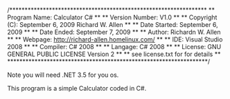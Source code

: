 /*****************************************************************
**  Program Name:   Calculator C#               		**
**  Version Number: V1.0                                        **
**  Copyright (C):  September 6, 2009 Richard W. Allen          **
**  Date Started:   September 6, 2009                           **
**  Date Ended:     September 7, 2009                           **
**  Author:         Richardn W. Allen                           **
**  Webpage:        http://richard-allen.homelinux.com/         **
**  IDE:            Visual Studio 2008                          **
**  Compiler:       C# 2008                                     **
**  Langage:        C# 2008                   			**
**  License:        GNU GENERAL PUBLIC LICENSE Version 2    	**
**		    see license.txt for for details	        **
******************************************************************/

Note you will need .NET 3.5 for you os.

This program is a simple Calculator coded in C#.